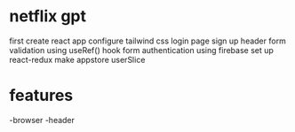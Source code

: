   # netflix gpt
first create react app
configure tailwind css
login page
sign up
header
form validation using useRef() hook
form authentication using firebase 
set up react-redux
make appstore
userSlice






# features
  -browser
   -header
   
